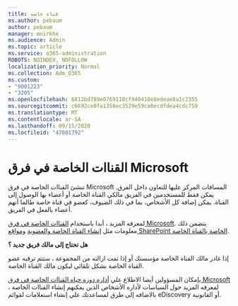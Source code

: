 ```yaml
---
title: قناه خاصه
ms.author: pebaum
author: pebaum
manager: mnirkhe
ms.audience: Admin
ms.topic: article
ms.service: o365-administration
ROBOTS: NOINDEX, NOFOLLOW
localization_priority: Normal
ms.collection: Adm_O365
ms.custom:
- "9001223"
- "3205"
ms.openlocfilehash: 6812bd789e0769118cf940418e8edeae8a1c2355
ms.sourcegitcommit: c6692ce0fa1358ec3529e59ca0ecdfdea4cdc759
ms.translationtype: MT
ms.contentlocale: ar-SA
ms.lasthandoff: 09/15/2020
ms.locfileid: "47801792"
---
```

# <a name="private-channels-in-microsoft-teams"></a>القناات الخاصة في فرق Microsoft

تنشئ القناات الخاصة في فرق Microsoft المسافات المركز عليها للتعاون داخل الفرق. يمكن فقط للمستخدمين في الفريق مالكي القناة الخاصة أو أعضاء بها الوصول إلى القناة. يمكن إضافة كل الأشخاص، بما في ذلك الضيوف، كعضو في قناة خاصة طالما أنهم أعضاء بالفعل في الفريق.

لمعرفه المزيد ، أبدا باستخدام [القناات الخاصة في فرق Microsoft](https://docs.microsoft.com/MicrosoftTeams/private-channels). يتضمن ذلك معلومات مثل [إنشاء القناة الخاصة والعضوية](https://docs.microsoft.com/MicrosoftTeams/private-channels#private-channel-creation-and-membership) [ومواقع SharePoint الخاصة بالقناة الخاصة](https://docs.microsoft.com/MicrosoftTeams/private-channels#private-channel-sharepoint-sites).

**هل تحتاج إلى مالك فريق جديد ؟**

إذا غادر مالك القناة الخاصة مؤسستك أو إذا تمت ازالته من المجموعة ، ستتم ترقيه عضو القناة الخاصة بشكل تلقائي ليكون مالك القناة الخاصة.

بإمكان المسؤولين أيضا الاطلاع علي [أداره دوره حياه القناات الخاصة في فرق Microsoft](https://docs.microsoft.com/MicrosoftTeams/private-channels-life-cycle-management) لمعرفه المزيد حول السياسات لأداره الأشخاص الذين يمكنهم إنشاء القناات الخاصة ، بالاضافه إلى طرق لمساعدتك علي إنشاء استعلامات لقوائم eDiscovery أو القانونية.
